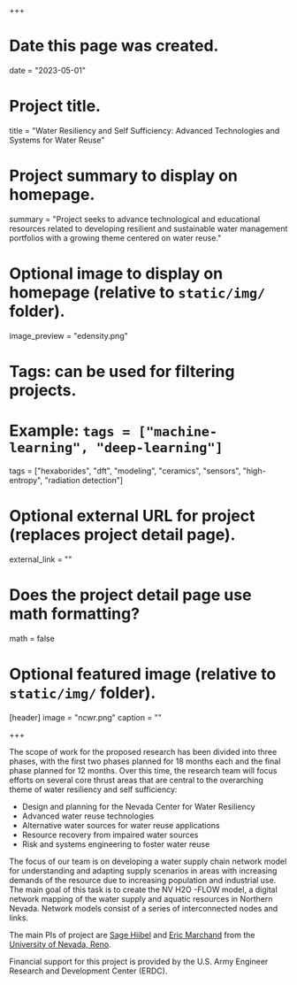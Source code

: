 +++
# Date this page was created.
date = "2023-05-01"

# Project title.
title = "Water Resiliency and Self Sufficiency: Advanced Technologies and Systems for Water Reuse"

# Project summary to display on homepage.
summary = "Project seeks to advance technological and educational resources related to developing resilient and sustainable water management portfolios with a growing theme centered on water reuse."

# Optional image to display on homepage (relative to `static/img/` folder).
image_preview = "edensity.png"

# Tags: can be used for filtering projects.
# Example: `tags = ["machine-learning", "deep-learning"]`
tags = ["hexaborides", "dft", "modeling", "ceramics", "sensors", "high-entropy", "radiation detection"]

# Optional external URL for project (replaces project detail page).
external_link = ""

# Does the project detail page use math formatting?
math = false

# Optional featured image (relative to `static/img/` folder).
[header]
image = "ncwr.png"
caption = ""

+++

The scope of work for the proposed research has been divided into three phases, with the first two phases
planned for 18 months each and the final phase planned for 12 months. Over this time, the research team
will focus efforts on several core thrust areas that are central to the overarching theme of water resiliency
and self sufficiency:

- Design and planning for the Nevada Center for Water Resiliency
- Advanced water reuse technologies
- Alternative water sources for water reuse applications
- Resource recovery from impaired water sources
- Risk and systems engineering to foster water reuse

The focus of our team is on developing a water supply chain network model for understanding and adapting supply scenarios in areas with increasing demands of the resource due to increasing population and industrial use. The main goal of this task is to create the NV H2O -FLOW model, a digital network mapping of the water supply and aquatic resources in Northern Nevada. Network models consist of a series of interconnected nodes and links.

The main PIs of project are [Sage Hiibel](https://www.unr.edu/cme/people/sage-hiibel) and [Eric Marchand](https://www.unr.edu/cee/people/eric-marchand) from the 
[University of Nevada, Reno](https://unr.edu/).

Financial support for this project is provided by the U.S. Army Engineer Research and Development Center (ERDC). 
